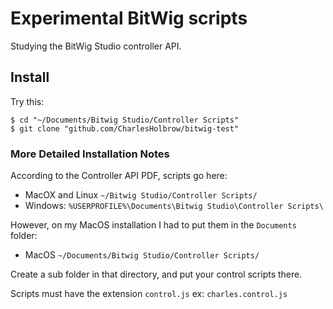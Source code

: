 # Experimental BitWig scripts

Studying the BitWig Studio controller API.

## Install

Try this:

``` shell
$ cd "~/Documents/Bitwig Studio/Controller Scripts"
$ git clone "github.com/CharlesHolbrow/bitwig-test"
```

### More Detailed Installation Notes

According to the Controller API PDF, scripts go here:

- MacOX and Linux `~/Bitwig Studio/Controller Scripts/`
- Windows: `%USERPROFILE%\Documents\Bitwig Studio\Controller Scripts\`

However, on my MacOS installation I had to put them in the `Documents` folder:

- MacOS `~/Documents/Bitwig Studio/Controller Scripts/`

Create a sub folder in that directory, and put your control scripts there.

Scripts must have the extension `control.js` ex: `charles.control.js`
